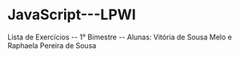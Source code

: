 # JavaScript---LPWI
Lista de Exercícios -- 1° Bimestre
-- Alunas: Vitória de Sousa Melo e Raphaela Pereira de Sousa
